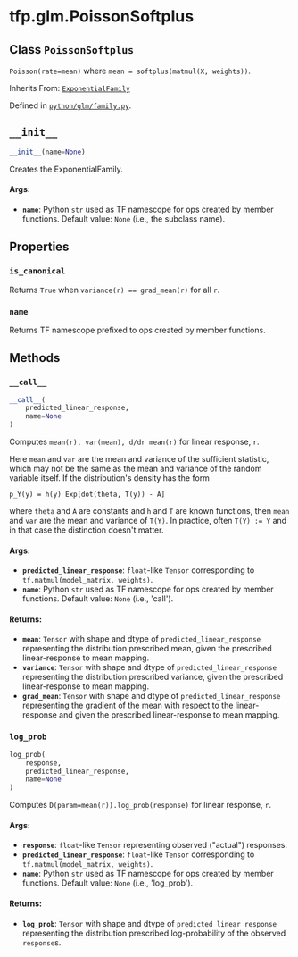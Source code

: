 <div itemscope itemtype="http://developers.google.com/ReferenceObject">
<meta itemprop="name" content="tfp.glm.PoissonSoftplus" />
<meta itemprop="path" content="Stable" />
<meta itemprop="property" content="is_canonical"/>
<meta itemprop="property" content="name"/>
<meta itemprop="property" content="__call__"/>
<meta itemprop="property" content="__init__"/>
<meta itemprop="property" content="log_prob"/>
</div>

# tfp.glm.PoissonSoftplus

## Class `PoissonSoftplus`

`Poisson(rate=mean)` where `mean = softplus(matmul(X, weights))`.

Inherits From: [`ExponentialFamily`](../../tfp/glm/ExponentialFamily.md)



Defined in [`python/glm/family.py`](https://github.com/tensorflow/probability/tree/master/tensorflow_probability/python/glm/family.py).

<!-- Placeholder for "Used in" -->


<h2 id="__init__"><code>__init__</code></h2>

``` python
__init__(name=None)
```

Creates the ExponentialFamily.

#### Args:

* <b>`name`</b>: Python `str` used as TF namescope for ops created by member
    functions. Default value: `None` (i.e., the subclass name).



## Properties

<h3 id="is_canonical"><code>is_canonical</code></h3>

Returns `True` when `variance(r) == grad_mean(r)` for all `r`.

<h3 id="name"><code>name</code></h3>

Returns TF namescope prefixed to ops created by member functions.



## Methods

<h3 id="__call__"><code>__call__</code></h3>

``` python
__call__(
    predicted_linear_response,
    name=None
)
```

Computes `mean(r), var(mean), d/dr mean(r)` for linear response, `r`.

Here `mean` and `var` are the mean and variance of the sufficient statistic,
which may not be the same as the mean and variance of the random variable
itself.  If the distribution's density has the form

```none
p_Y(y) = h(y) Exp[dot(theta, T(y)) - A]
```

where `theta` and `A` are constants and `h` and `T` are known functions,
then `mean` and `var` are the mean and variance of `T(Y)`.  In practice,
often `T(Y) := Y` and in that case the distinction doesn't matter.

#### Args:

* <b>`predicted_linear_response`</b>: `float`-like `Tensor` corresponding to
    `tf.matmul(model_matrix, weights)`.
* <b>`name`</b>: Python `str` used as TF namescope for ops created by member
    functions. Default value: `None` (i.e., 'call').


#### Returns:

* <b>`mean`</b>: `Tensor` with shape and dtype of `predicted_linear_response`
    representing the distribution prescribed mean, given the prescribed
    linear-response to mean mapping.
* <b>`variance`</b>: `Tensor` with shape and dtype of `predicted_linear_response`
    representing the distribution prescribed variance, given the prescribed
    linear-response to mean mapping.
* <b>`grad_mean`</b>: `Tensor` with shape and dtype of `predicted_linear_response`
    representing the gradient of the mean with respect to the
    linear-response and given the prescribed linear-response to mean
    mapping.

<h3 id="log_prob"><code>log_prob</code></h3>

``` python
log_prob(
    response,
    predicted_linear_response,
    name=None
)
```

Computes `D(param=mean(r)).log_prob(response)` for linear response, `r`.

#### Args:

* <b>`response`</b>: `float`-like `Tensor` representing observed ("actual")
    responses.
* <b>`predicted_linear_response`</b>: `float`-like `Tensor` corresponding to
    `tf.matmul(model_matrix, weights)`.
* <b>`name`</b>: Python `str` used as TF namescope for ops created by member
    functions. Default value: `None` (i.e., 'log_prob').


#### Returns:

* <b>`log_prob`</b>: `Tensor` with shape and dtype of `predicted_linear_response`
    representing the distribution prescribed log-probability of the observed
    `response`s.



